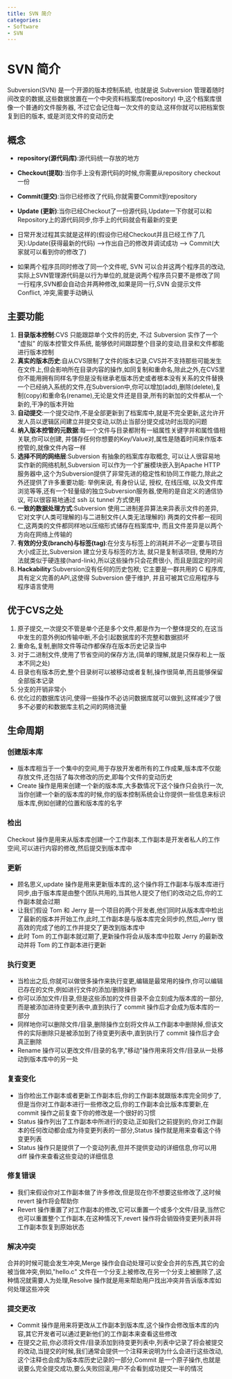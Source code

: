 ```yaml
---
title: SVN 简介
categories:
- Software
- SVN
---
```

# SVN 简介

Subversion(SVN) 是一个开源的版本控制系統, 也就是说 Subversion 管理着随时间改变的数据,这些数据放置在一个中央资料档案库(repository) 中,这个档案库很像一个普通的文件服务器, 不过它会记住每一次文件的变动,这样你就可以把档案恢复到旧的版本, 或是浏览文件的变动历史

## 概念

- **repository(源代码库)**:源代码统一存放的地方
- **Checkout(提取)**:当你手上没有源代码的时候,你需要从repository checkout一份
- **Commit(提交)**:当你已经修改了代码,你就需要Commit到repository
- **Update (更新)**:当你已经Checkout了一份源代码,Update一下你就可以和Repository上的源代码同步,你手上的代码就会有最新的变更

- 日常开发过程其实就是这样的(假设你已经Checkout并且已经工作了几天):Update(获得最新的代码) -->作出自己的修改并调试成功 --> Commit(大家就可以看到你的修改了)
- 如果两个程序员同时修改了同一个文件呢, SVN 可以合并这两个程序员的改动,实际上SVN管理源代码是以行为单位的,就是说两个程序员只要不是修改了同一行程序,SVN都会自动合并两种修改,如果是同一行,SVN 会提示文件 Conflict, 冲突,需要手动确认

## 主要功能

1. **目录版本控制**:CVS 只能跟踪单个文件的历史, 不过 Subversion 实作了一个 "虚拟" 的版本控管文件系统, 能够依时间跟踪整个目录的变动,目录和文件都能进行版本控制
2. **真实的版本历史**:自从CVS限制了文件的版本记录,CVS并不支持那些可能发生在文件上,但会影响所在目录内容的操作,如同复制和重命名,除此之外,在CVS里你不能用拥有同样名字但是没有继承老版本历史或者根本没有关系的文件替换一个已经纳入系统的文件,在Subversion中,你可以增加(add),删除(delete),复制(copy)和重命名(rename),无论是文件还是目录,所有的新加的文件都从一个新的,干净的版本开始
3. **自动提交**:一个提交动作,不是全部更新到了档案库中,就是不完全更新,这允许开发人员以逻辑区间建立并提交变动,以防止当部分提交成功时出现的问题
4. **纳入版本控管的元数据**:每一个文件与目录都附有一組属性关键字并和属性值相关联,你可以创建, 并儲存任何你想要的Key/Value对,属性是随着时间来作版本控管的,就像文件內容一样
5. **选择不同的网络层**:Subversion 有抽象的档案库存取概念, 可以让人很容易地实作新的网络机制,Subversion 可以作为一个扩展模块嵌入到Apache HTTP 服务器中,这个为Subversion提供了非常先进的稳定性和协同工作能力,除此之外还提供了许多重要功能: 举例来说, 有身份认证, 授权, 在线压缩, 以及文件库浏览等等,还有一个轻量级的独立Subversion服务器,使用的是自定义的通信协议, 可以很容易地通过 ssh 以 tunnel 方式使用
6. **一致的数据处理方式**:Subversion 使用二进制差异算法来异表示文件的差异, 它对文字(人类可理解的)与二进制文件(人类无法理解的) 两类的文件都一视同仁,这两类的文件都同样地以压缩形式储存在档案库中, 而且文件差异是以两个方向在网络上传输的
7. **有效的分支(branch)与标签(tag)**:在分支与标签上的消耗并不必一定要与项目大小成正比,Subversion 建立分支与标签的方法, 就只是复制该项目, 使用的方法就类似于硬连接(hard-link),所以这些操作只会花费很小, 而且是固定的时间
8. **Hackability**:Subversion没有任何的历史包袱; 它主要是一群共用的 C 程序库, 具有定义完善的API,这使得 Subversion 便于维护, 并且可被其它应用程序与程序语言使用

## 优于CVS之处

1. 原子提交,一次提交不管是单个还是多个文件,都是作为一个整体提交的,在这当中发生的意外例如传输中断,不会引起数据库的不完整和数据损坏
2. 重命名,复制,删除文件等动作都保存在版本历史记录当中
3. 对于二进制文件,使用了节省空间的保存方法,(简单的理解,就是只保存和上一版本不同之处)
4. 目录也有版本历史,整个目录树可以被移动或者复制,操作很简单,而且能够保留全部版本记录
5. 分支的开销非常小
6. 优化过的数据库访问,使得一些操作不必访问数据库就可以做到,这样减少了很多不必要的和数据库主机之间的网络流量

## 生命周期

### 创建版本库

- 版本库相当于一个集中的空间,用于存放开发者所有的工作成果,版本库不仅能存放文件,还包括了每次修改的历史,即每个文件的变动历史
- Create 操作是用来创建一个新的版本库,大多数情况下这个操作只会执行一次,当你创建一个新的版本库的时候,你的版本控制系统会让你提供一些信息来标识版本库,例如创建的位置和版本库的名字

### 检出

Checkout 操作是用来从版本库创建一个工作副本,工作副本是开发者私人的工作空间,可以进行内容的修改,然后提交到版本库中

### 更新

- 顾名思义,update 操作是用来更新版本库的,这个操作将工作副本与版本库进行同步,由于版本库是由整个团队共用的,当其他人提交了他们的改动之后,你的工作副本就会过期
- 让我们假设 Tom 和 Jerry 是一个项目的两个开发者,他们同时从版本库中检出了最新的版本并开始工作,此时,工作副本是与版本库完全同步的,然后,Jerry 很高效的完成了他的工作并提交了更改到版本库中
- 此时 Tom 的工作副本就过期了,更新操作将会从版本库中拉取 Jerry 的最新改动并将 Tom 的工作副本进行更新

### 执行变更

- 当检出之后,你就可以做很多操作来执行变更,编辑是最常用的操作,你可以编辑已存在的文件,例如进行文件的添加/删除操作
- 你可以添加文件/目录,但是这些添加的文件目录不会立刻成为版本库的一部分,而是被添加进待变更列表中,直到执行了 commit 操作后才会成为版本库的一部分
- 同样地你可以删除文件/目录,删除操作立刻将文件从工作副本中删除掉,但该文件的实际删除只是被添加到了待变更列表中,直到执行了 commit 操作后才会真正删除
- Rename 操作可以更改文件/目录的名字,"移动"操作用来将文件/目录从一处移动到版本库中的另一处

### 复查变化

- 当你检出工作副本或者更新工作副本后,你的工作副本就跟版本库完全同步了,但是当你对工作副本进行一些修改之后,你的工作副本会比版本库要新,在 commit 操作之前复查下你的修改是一个很好的习惯
- Status 操作列出了工作副本中所进行的变动,正如我们之前提到的,你对工作副本的任何改动都会成为待变更列表的一部分,Status 操作就是用来查看这个待变更列表
- Status 操作只是提供了一个变动列表,但并不提供变动的详细信息,你可以用 diff 操作来查看这些变动的详细信息

### 修复错误

- 我们来假设你对工作副本做了许多修改,但是现在你不想要这些修改了,这时候 revert 操作将会帮助你
- Revert 操作重置了对工作副本的修改,它可以重置一个或多个文件/目录,当然它也可以重置整个工作副本,在这种情况下,revert 操作将会销毁待变更列表并将工作副本恢复到原始状态

### 解决冲突

合并的时候可能会发生冲突,Merge 操作会自动处理可以安全合并的东西,其它的会被当做冲突,例如,"hello.c" 文件在一个分支上被修改,在另一个分支上被删除了,这种情况就需要人为处理,Resolve 操作就是用来帮助用户找出冲突并告诉版本库如何处理这些冲突

### 提交更改

- Commit 操作是用来将更改从工作副本到版本库,这个操作会修改版本库的内容,其它开发者可以通过更新他们的工作副本来查看这些修改
- 在提交之前,你必须将文件/目录添加到待变更列表中,列表中记录了将会被提交的改动,当提交的时候,我们通常会提供一个注释来说明为什么会进行这些改动,这个注释也会成为版本库历史记录的一部分,Commit 是一个原子操作,也就是说要么完全提交成功,要么失败回滚,用户不会看到成功提交一半的情况